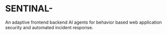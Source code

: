 # SENTINAL-
An adaptive frontend backend AI agents for behavior based web application security and automated incident response.
